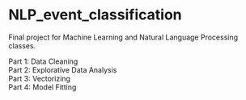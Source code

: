# NLP_event_classification
Final project for Machine Learning and Natural Language Processing classes.

Part 1: Data Cleaning       
Part 2: Explorative Data Analysis         
Part 3: Vectorizing         
Part 4: Model Fitting          

